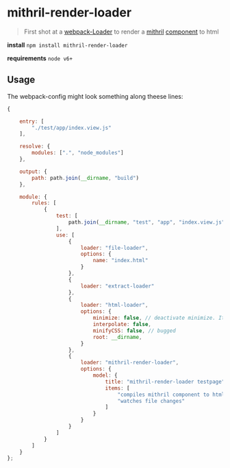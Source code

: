 # mithril-render-loader

> First shot at a [webpack-Loader](https://webpack.js.org/) to render a [mithril](https://mithril.js.org/) [component](https://mithril.js.org/components.html) to html

**install** `npm install mithril-render-loader`

**requirements** `node v6+`


## Usage

The webpack-config might look something along theese lines:

```js
{

    entry: [
        "./test/app/index.view.js"
    ],

    resolve: {
        modules: [".", "node_modules"]
    },

    output: {
        path: path.join(__dirname, "build")
    },

    module: {
        rules: [
            {
                test: [
                    path.join(__dirname, "test", "app", "index.view.js")
                ],
                use: [
                    {
                        loader: "file-loader",
                        options: {
                            name: "index.html"
                        }
                    },
                    {
                        loader: "extract-loader"
                    },
                    {
                        loader: "html-loader",
                        options: {
                            minimize: false, // deactivate minimize. It destroys valid inline css syntax
                            interpolate: false,
                            minifyCSS: false, // bugged
                            root: __dirname,
                        }
                    },
                    {
                        loader: "mithril-render-loader",
                        options: {
                            model: {
                                title: "mithril-render-loader testpage",
                                items: [
                                    "compiles mithril component to html",
                                    "watches file changes"
                                ]
                            }
                        }
                    }
                ]
            }
        ]
    }
};
```
